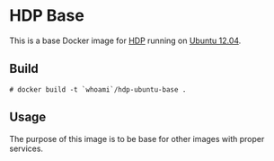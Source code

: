 HDP Base
===

This is a base Docker image for [HDP](http://www.hortonworks.com/) running on
[Ubuntu 12.04](http://releases.ubuntu.com/12.04/).

Build
---

    # docker build -t `whoami`/hdp-ubuntu-base .

Usage
---
The purpose of this image is to be base for other images with proper
services.
